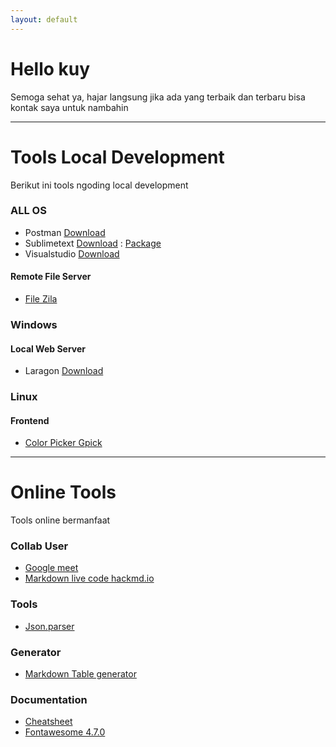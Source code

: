 ```yaml
---
layout: default
---
```


# Hello kuy

Semoga sehat ya, hajar langsung jika ada yang terbaik dan terbaru bisa kontak saya untuk nambahin

***

# Tools Local Development

Berikut ini tools ngoding local development


### ALL OS

- Postman [Download](https://www.postman.com/downloads/)
- Sublimetext [Download](https://www.sublimetext.com/download) : [Package](./txt/package/sublime.txt)
- Visualstudio [Download](https://code.visualstudio.com/download)

#### Remote File Server
- [File Zila](https://filezilla-project.org/download.php?type=client)

### Windows

#### Local Web Server
- Laragon [Download](https://laragon.org/download/index.html)


### Linux

#### Frontend
- [Color Picker Gpick](https://pkgs.org/download/gpick)

***


# Online Tools

Tools online bermanfaat

### Collab User
- [Google meet](https://meet.google.com/) 
- [Markdown live code hackmd.io](https://hackmd.io/) 

### Tools
- [Json.parser](http://json.parser.online.fr/)

### Generator
- [Markdown Table generator](https://www.tablesgenerator.com/markdown_tables)

### Documentation

- [Cheatsheet](https://devhints.io/)
- [Fontawesome 4.7.0](https://fontawesome.com/v4.7.0/cheatsheet/)


